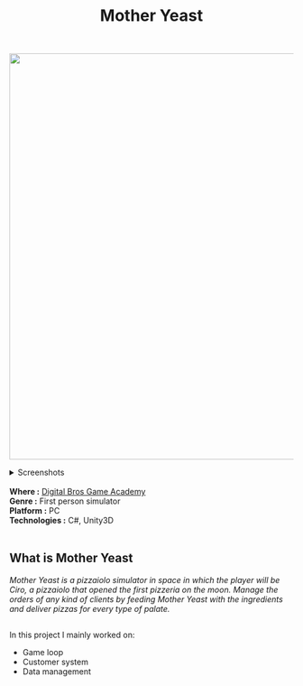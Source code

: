 <h1 align="center"> Mother Yeast </h1><br />

<p align="center">
  <img src="https://user-images.githubusercontent.com/90765280/190454244-12cc298e-8b0e-4ea7-a143-805ce26ac40c.png" alt="" width="720"/>
</p>

<details><summary>Screenshots</summary>
  <p align="center">
    <img src="https://user-images.githubusercontent.com/90765280/190453862-291648bc-3a90-4149-8999-9ae59c4e376c.png" alt="" width="720"/>
    <img src="https://user-images.githubusercontent.com/90765280/190453927-55390bc2-d18b-4b01-a276-3857ec0cbd1a.png" alt="" width="720"/> 
    <img src="https://user-images.githubusercontent.com/90765280/190453963-65697a5f-a00e-47a6-b3ef-5fe025c6ca94.png" alt="" width="720"/>
    <img src="https://user-images.githubusercontent.com/90765280/190454027-db76831d-fe6c-4543-8270-17b69ade7ee5.png" alt="" width="720"/>
    <img src="https://user-images.githubusercontent.com/90765280/190454072-f0994403-5b15-4f60-928b-0486f2bb77a0.png" alt="" width="720"/>    
    <img src="https://user-images.githubusercontent.com/90765280/190454124-500577a9-e218-42d2-ae8f-f239a1850647.png" alt="" width="720"/>    
  </p>
</details>

<br />
<b>Where :</b> <a href="https://dbgameacademy.it/?gclid=Cj0KCQjw8uOWBhDXARIsAOxKJ2GLU5Ea6NNwwBL4gu1LutBM2M50qc8DkTI3tR4O2n3y5AZv8C5EZOcaAhvtEALw_wcB"> Digital Bros Game Academy </a><br />
<b>Genre :</b> First person simulator <br />
<b>Platform :</b> PC <br />
<b>Technologies :</b> C#, Unity3D <br /><br />

## What is Mother Yeast
<i> Mother Yeast is a pizzaiolo simulator in space in which the player will be Ciro, a pizzaiolo that opened the first pizzeria on the moon. Manage the orders of any kind of clients by feeding Mother Yeast with the ingredients and deliver pizzas for every type of palate. </i> <br />

## 
In this project I mainly worked on:
<ul>
  <li> Game loop </li>
  <li> Customer system </a></li>
  <li> Data management </li>
</ul>
